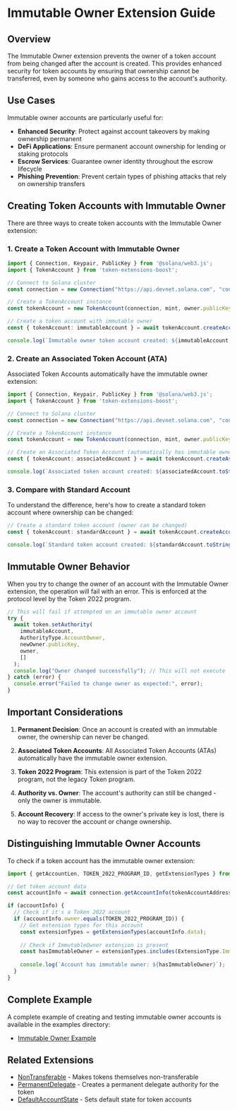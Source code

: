 # Immutable Owner Extension Guide

## Overview

The Immutable Owner extension prevents the owner of a token account from being changed after the account is created. This provides enhanced security for token accounts by ensuring that ownership cannot be transferred, even by someone who gains access to the account's authority.

## Use Cases

Immutable owner accounts are particularly useful for:

- **Enhanced Security**: Protect against account takeovers by making ownership permanent
- **DeFi Applications**: Ensure permanent account ownership for lending or staking protocols
- **Escrow Services**: Guarantee owner identity throughout the escrow lifecycle
- **Phishing Prevention**: Prevent certain types of phishing attacks that rely on ownership transfers

## Creating Token Accounts with Immutable Owner

There are three ways to create token accounts with the Immutable Owner extension:

### 1. Create a Token Account with Immutable Owner

```typescript
import { Connection, Keypair, PublicKey } from '@solana/web3.js';
import { TokenAccount } from 'token-extensions-boost';

// Connect to Solana cluster
const connection = new Connection("https://api.devnet.solana.com", "confirmed");

// Create a TokenAccount instance
const tokenAccount = new TokenAccount(connection, mint, owner.publicKey);

// Create a token account with immutable owner
const { tokenAccount: immutableAccount } = await tokenAccount.createAccountWithImmutableOwner(payer);

console.log(`Immutable owner token account created: ${immutableAccount.toString()}`);
```

### 2. Create an Associated Token Account (ATA)

Associated Token Accounts automatically have the immutable owner extension:

```typescript
import { Connection, Keypair, PublicKey } from '@solana/web3.js';
import { TokenAccount } from 'token-extensions-boost';

// Connect to Solana cluster
const connection = new Connection("https://api.devnet.solana.com", "confirmed");

// Create a TokenAccount instance
const tokenAccount = new TokenAccount(connection, mint, owner.publicKey);

// Create an Associated Token Account (automatically has immutable owner)
const { tokenAccount: associatedAccount } = await tokenAccount.createAssociatedTokenAccount(payer);

console.log(`Associated token account created: ${associatedAccount.toString()}`);
```

### 3. Compare with Standard Account

To understand the difference, here's how to create a standard token account where ownership can be changed:

```typescript
// Create a standard token account (owner can be changed)
const { tokenAccount: standardAccount } = await tokenAccount.createAccount(payer);

console.log(`Standard token account created: ${standardAccount.toString()}`);
```

## Immutable Owner Behavior

When you try to change the owner of an account with the Immutable Owner extension, the operation will fail with an error. This is enforced at the protocol level by the Token 2022 program.

```typescript
// This will fail if attempted on an immutable owner account
try {
  await token.setAuthority(
    immutableAccount,
    AuthorityType.AccountOwner,
    newOwner.publicKey,
    owner,
    []
  );
  console.log("Owner changed successfully"); // This will not execute
} catch (error) {
  console.error("Failed to change owner as expected:", error);
}
```

## Important Considerations

1. **Permanent Decision**: Once an account is created with an immutable owner, the ownership can never be changed.

2. **Associated Token Accounts**: All Associated Token Accounts (ATAs) automatically have the immutable owner extension.

3. **Token 2022 Program**: This extension is part of the Token 2022 program, not the legacy Token program.

4. **Authority vs. Owner**: The account's authority can still be changed - only the owner is immutable.

5. **Account Recovery**: If access to the owner's private key is lost, there is no way to recover the account or change ownership.

## Distinguishing Immutable Owner Accounts

To check if a token account has the immutable owner extension:

```typescript
import { getAccountLen, TOKEN_2022_PROGRAM_ID, getExtensionTypes } from '@solana/spl-token';

// Get token account data
const accountInfo = await connection.getAccountInfo(tokenAccountAddress);

if (accountInfo) {
  // Check if it's a Token 2022 account
  if (accountInfo.owner.equals(TOKEN_2022_PROGRAM_ID)) {
    // Get extension types for this account
    const extensionTypes = getExtensionTypes(accountInfo.data);
    
    // Check if ImmutableOwner extension is present
    const hasImmutableOwner = extensionTypes.includes(ExtensionType.ImmutableOwner);
    
    console.log(`Account has immutable owner: ${hasImmutableOwner}`);
  }
}
```

## Complete Example

A complete example of creating and testing immutable owner accounts is available in the examples directory:
- [Immutable Owner Example](../examples/immutable-owner-example/token-account-immutable.ts)

## Related Extensions

- [NonTransferable](./non-transferable.md) - Makes tokens themselves non-transferable
- [PermanentDelegate](./permanent-delegate.md) - Creates a permanent delegate authority for the token
- [DefaultAccountState](./default-account-state.md) - Sets default state for token accounts 